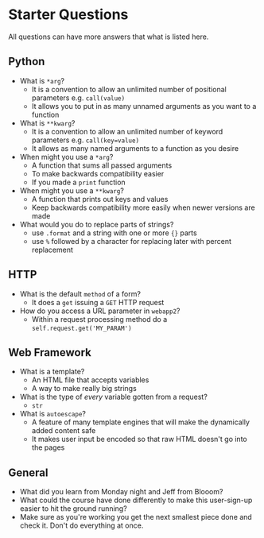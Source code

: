 # Starter Questions

All questions can have more answers that what is listed here.

## Python

* What is `*arg`?
  * It is a convention to allow an unlimited number of positional parameters e.g. `call(value)`
  * It allows you to put in as many unnamed arguments as you want to a function
* What is `**kwarg`?
  * It is a convention to allow an unlimited number of keyword parameters e.g. `call(key=value)`
  * It allows as many named arguments to a function as you desire
* When might you use a `*arg`?
  * A function that sums all passed arguments
  * To make backwards compatibility easier
  * If you made a `print` function
* When might you use a `**kwarg`?
  * A function that prints out keys and values
  * Keep backwards compatibility more easily when newer versions are made
* What would you do to replace parts of strings?
  * use `.format` and a string with one or more `{}` parts
  * use `%` followed by a character for replacing later with percent replacement

## HTTP

* What is the default `method` of a form?
  * It does a `get` issuing a `GET` HTTP request
* How do you access a URL parameter in `webapp2`?
  * Within a request processing method do a `self.request.get('MY_PARAM')`

## Web Framework

* What is a template?
  * An HTML file that accepts variables
  * A way to make really big strings
* What is the type of _every_ variable gotten from a request?
  * `str`
* What is `autoescape`?
  * A feature of many template engines that will make the dynamically added content safe
  * It makes user input be encoded so that raw HTML doesn't go into the pages

## General

* What did you learn from Monday night and Jeff from Blooom?
* What could the course have done differently to make this user-sign-up easier to hit the ground running?
* Make sure as you're working you get the next smallest piece done and check it. Don't do everything at once.

